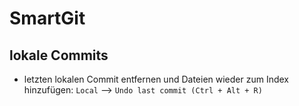 # SmartGit

## lokale Commits

* letzten lokalen Commit entfernen und Dateien wieder zum Index hinzufügen: `Local` --> `Undo last commit (Ctrl + Alt + R)`